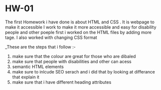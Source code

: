 # HW-01
The first Homework i have done is about HTML and CSS .
 It is webpage to make it accessible I work to make it more accessible and easy for disability people and other poeple first i worked on the HTML files by adding more tage. I also worked with changing CSS format

_These are the steps that i follow :-
1) make sure that the colour are great for those who are dibaled 
2) make sure that  people with disabilities and other can acess 
3)  semantic HTML elements
4) make sure to inlcude SEO serach and i did that by looking at differance that explain it 
5) make sure that i have different heading attributes